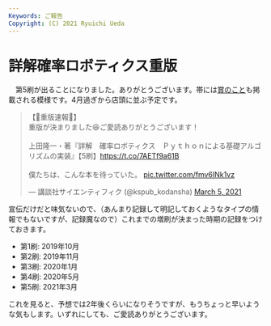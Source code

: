 ```yaml
---
Keywords: ご報告
Copyright: (C) 2021 Ryuichi Ueda
---
```


# 詳解確率ロボティクス重版

　第5刷が出ることになりました。ありがとうございます。帯には[賞のこと](/?post=20200306)も掲載される模様です。4月過ぎから店頭に並ぶ予定です。

<blockquote class="twitter-tweet" data-partner="tweetdeck"><p lang="ja" dir="ltr">【🎉重版速報🎉】<br>重版が決まりました😆ご愛読ありがとうございます！<br><br>上田隆一・著『詳解　確率ロボティクス　Ｐｙｔｈｏｎによる基礎アルゴリズムの実装』【5刷】<a href="https://t.co/7AETf9a61B">https://t.co/7AETf9a61B</a><br><br>僕たちは、こんな本を待っていた。 <a href="https://t.co/fmv6INk1vz">pic.twitter.com/fmv6INk1vz</a></p>&mdash; 講談社サイエンティフィク (@kspub_kodansha) <a href="https://twitter.com/kspub_kodansha/status/1367641013259440128?ref_src=twsrc%5Etfw">March 5, 2021</a></blockquote>
<script async src="https://platform.twitter.com/widgets.js" charset="utf-8"></script>

宣伝だけだと味気ないので、（あんまり記録して明記しておくようなタイプの情報でもないですが、記録魔なので）これまでの増刷が決まった時期の記録をつけておきます。

* 第1刷: 2019年10月
* 第2刷: 2019年11月
* 第3刷: 2020年1月
* 第4刷: 2020年5月
* 第5刷: 2021年3月

これを見ると、予想では2年後くらいになりそうですが、もうちょっと早いような気もします。いずれにしても、ご愛読ありがとうございます。
